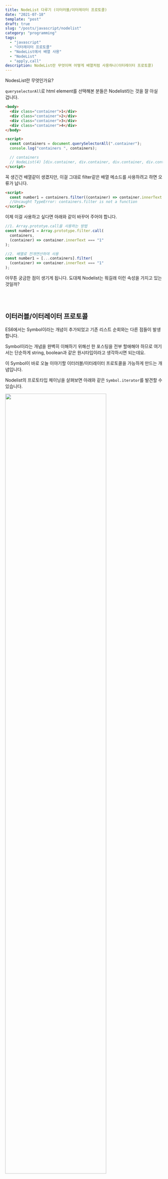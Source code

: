 ```yaml
---
title: NodeList 다루기 (이터러블/이터레이터 프로토콜)
date: "2021-07-18"
template: "post"
draft: true
slug: "/posts/javascript/nodelist"
category: "programming"
tags:
  - "javascript"
  - "이터레이터 프로토콜"
  - "NodeList에서 배열 사용"
  - "NodeList"
  - "apply,call"
description: NodeList란 무엇이며 어떻게 배열처럼 사용하나(이터레이터 프로토콜)
---
```


NodesList란 무엇인가요?

`queryselectorAll`로 html element를 선택해본 분들은 Nodelist라는 것을 잘 아실 겁니다.

```html
<body>
  <div class="container">1</div>
  <div class="container">2</div>
  <div class="container">3</div>
  <div class="container">4</div>
</body>

<script>
  const containers = document.querySelectorAll(".container");
  console.log("containers ", containers);

  // containers
  // NodeList(4) [div.container, div.container, div.container, div.container]
</script>
```

꼭 생긴건 배열같이 생겼지만, 이걸 그대로 filter같은 배열 메소드를 사용하려고 하면 오류가 납니다.

```html
<script>
  const number1 = containers.filter((container) => container.innerText === "1");
  //Uncaught TypeError: containers.filter is not a function
</script>
```

이제 이걸 사용하고 싶다면 아래와 같이 바꾸어 주어야 합니다.

```js
//1. Array.prototye.call을 사용하는 방법
const number1 = Array.prototype.filter.call(
  containers,
  (container) => container.innerText === "1"
);

//2. 배열로 전개연산하여 사용
const number1 = [...containers].filter(
  (container) => container.innerText === "1"
);
```

아무튼 궁금한 점이 생기게 됩니다. 도대체 Nodelist는 뭐길래 이런 속성을 가지고 있는 것일까?

<br>
<br>

## 이터러블/이터레이터 프로토콜

ES6에서는 Symbol이라는 개념이 추가되었고 기존 리스트 순회와는 다른 점들이 발생합니다.

Symbol이라는 개념을 완벽히 이해하기 위해선 한 포스팅을 전부 할애해야 하므로 여기서는 단순하게 string, boolean과 같은 원시타입이라고 생각하시면 되는데요.

이 Symbol이 바로 오늘 이야기할 <span class="color--red">이터러블/이터레이터 프로토콜</span>을 가능하게 만드는 개념입니다.

Nodelist의 프로토타입 체이닝을 살펴보면 아래와 같은 `Symbol.iterator`를 발견할 수 있습니다.

<div>
  <img width="80%" src="https://yohanproblogasset.s3.ap-northeast-2.amazonaws.com/images/20210717/symbol.png"/>
</div>

<br>

이 iterator는 `{value, done}` 객체를 리턴하는 값을 가지고 있는 특성이 있습니다.

```js
const arr = [1, 2, 3, 4];
const iterator = arr[Symbol.iterator]();
iterator.next() //{value: 1, done: false}
```

done이 `true`가 나올때까지 순회하면서 값을 반환하게 됩니다. 이 이터레이터 프로토콜은 Map, Set과 같은 곳에서도 사용되는 것을 볼 수 있습니다.


## 이터레이터를 만드는 제너레이터 함수

```js
function* range(start, stop) {
  for (var i = start; i < stop; i += 1) {
    yield i;
  }
}
```

generator를 사용해서 이터레이터 프로토콜을 따르는 객체를 만들 수 있습니다. 앞에다가 *를 붙이고 yield 키워드를 생성해서 만들면 됩니다.

이렇게 작성하면 사용자 정의 함수형 프로그래밍을 사용할 수 있습니다. 다음과 같이 말이죠.



## 그렇다면 왜 사용하는 걸까? 장점은?

이렇게 ES6식으로 리스트 순회가 바뀐 것은 알겠는데 어떤 장점이 있길래 바뀐 걸까요?




